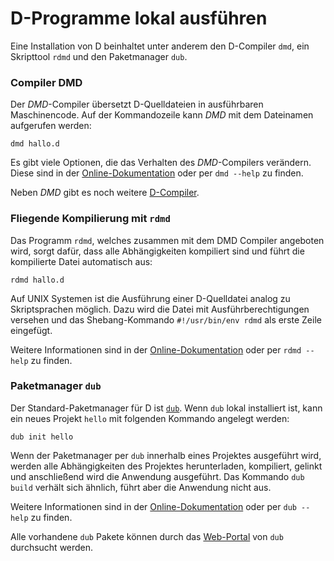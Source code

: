 # D-Programme lokal ausführen

Eine Installation von D beinhaltet unter anderem den D-Compiler `dmd`,
ein Skripttool `rdmd` und den Paketmanager `dub`.

### Compiler DMD
Der *DMD*-Compiler übersetzt D-Quelldateien in ausführbaren Maschinencode.
Auf der Kommandozeile kann *DMD* mit dem Dateinamen aufgerufen werden:

    dmd hallo.d

Es gibt viele Optionen, die das Verhalten des *DMD*-Compilers verändern.
Diese sind in der [Online-Dokumentation](https://dlang.org/dmd.html#switches)
oder per `dmd --help` zu finden. 

Neben *DMD* gibt es noch weitere [D-Compiler](https://wiki.dlang.org/Compilers).
### Fliegende Kompilierung mit `rdmd`

Das Programm `rdmd`, welches zusammen mit dem DMD Compiler angeboten wird,
sorgt dafür, dass alle Abhängigkeiten kompiliert sind und führt die kompilierte
Datei automatisch aus:

    rdmd hallo.d

Auf UNIX Systemen ist die Ausführung einer D-Quelldatei analog zu Skriptsprachen möglich.
Dazu wird die Datei mit Ausführberechtigungen versehen und das Shebang-Kommando 
`#!/usr/bin/env rdmd` als erste Zeile eingefügt.

Weitere Informationen sind in der [Online-Dokumentation](https://dlang.org/rdmd.html)
oder per `rdmd --help` zu finden.

### Paketmanager `dub`

Der Standard-Paketmanager für D ist [`dub`](http://code.dlang.org). Wenn `dub` lokal
installiert ist, kann ein neues Projekt `hello` mit folgenden Kommando angelegt
werden:

    dub init hello

Wenn der Paketmanager per `dub` innerhalb eines Projektes ausgeführt wird,
werden alle Abhängigkeiten des Projektes herunterladen, kompiliert, gelinkt
und anschließend wird die Anwendung ausgeführt.
Das Kommando `dub build` verhält sich ähnlich, führt aber die Anwendung nicht aus.

Weitere Informationen sind in der [Online-Dokumentation](https://code.dlang.org/docs/commandline)
oder per `dub --help` zu finden.

Alle vorhandene `dub` Pakete können durch das [Web-Portal](https://code.dlang.org)
von `dub` durchsucht werden.
